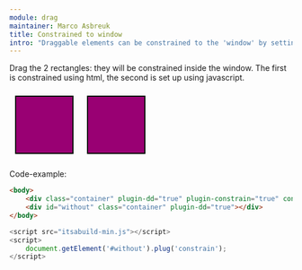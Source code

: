 ```yaml
---
module: drag
maintainer: Marco Asbreuk
title: Constrained to window
intro: "Draggable elements can be constrained to the 'window' by setting the attribute <b>constrain-selector=\"window\"</b>, or using javascript by using <b>node.plugin(ITSA.Plugins.NodeConstrain)</b>. The plugin does nothing more than add the right attribute to the draggable Element, and it just works.</b>"
---
```


<style type="text/css">
    .container {
        margin: 10px;
        height: 100px;
        width: 100px;
        background-color: #990073;
        border: 2px solid #000;
        display: inline-block;
        *display: inline;
        *zoom: 1;
    }
    .body-content.module p.spaced {
        margin-top: 150px;
    }
</style>

Drag the 2 rectangles: they will be constrained inside the window. The first is constrained using html, the second is set up using javascript.

<div class="container" plugin-dd="true" plugin-constrain="true" constrain-selector="window"></div>
<div id="without" class="container" plugin-dd="true"></div>

<p class="spaced">Code-example:</p>

```html
<body>
    <div class="container" plugin-dd="true" plugin-constrain="true" constrain-selector="window"></div>
    <div id="without" class="container" plugin-dd="true"></div>
</body>
```

```js
<script src="itsabuild-min.js"></script>
<script>
    document.getElement('#without').plug('constrain');
</script>
```

<script src="../../dist/itsabuild-min.js"></script>
<script>
    document.getElement('#without').plug('constrain');
</script>
